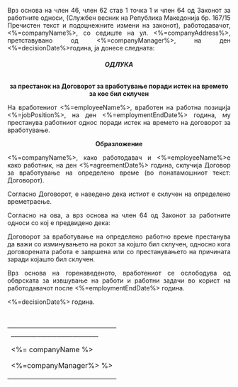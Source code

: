 <!-- > > > /mern-document-generator "can you make the code with the standard automated documents flow for the termination Decision due to duration. It is a 
  employment type document, it should go in that folder. The user would provide the employee name, job position, employment end date, date of the 
  decision, employee's agreement date. Based on this documents, make the front end, preview, routes, backend code with controller and other, same as the 
  other. Also, make the link for this one, use the flow as the other automated documents. For the content, use the following 
  '/Users/martinboshkoski/Desktop/nexa temrinal (github clone)/nexa.v1/md_documents/employment/terminationDecisionDueToDuration.md'" -->

<p style="text-align: justify; font-weight: normal">Врз основа на член 46, член 62 став 1 точка 1 и член 64 од Законот за работните односи, (Службен весник на Република Македонија бр.  167/15 Пречистен текст и подоцнежните измени на законот), работодавачот, <%=companyName%>, со седиште на ул. <%=companyAddress%>, претставувано од <%=companyManager%>, на ден <%=decisionDate%>година, ја донесе следната:

<h6 style="text-align: center; font-weight: bold">    ОДЛУКА </h6>
<p style="text-align: center; font-weight: bold">за престанок на Договорот за вработување поради истек на времето за кое бил склучен</p>


<p style="text-align: justify; font-weight: normal">На вработениот <%=employeeName%>, вработен на работна позиција <%=jobPosition%>, на ден <%=employmentEndDate%>  година, му престанува работниот однос поради истек на времето на договорот за вработување. 

<p style="text-align: center; font-weight: bold">Образложение
<p style="text-align: justify; font-weight: normal"><%=companyName%>, како работодавач и <%=employeeName%>е како работник, на ден <%=agreementDate%> година, склучија Договор за вработување на определено време (во понатамошниот текст: Договорот).

<p style="text-align: justify; font-weight: normal">Согласно Договорот, е наведено дека истиот е склучен на определено времетраење. 
<p style="text-align: justify; font-weight: normal">Согласно на ова, а врз основа на член 64 од Законот за работните односи со кој е предвидено дека: 
<p style="text-align: justify; font-weight: normal">Договорот за вработување на определено работно време престанува да важи со изминувањето на рокот за којшто бил склучен, односно кога договорената работа е завршена или со престанувањето на причината заради којашто бил склучен. 

<p style="text-align: justify; font-weight: normal">Врз основа на горенаведеното, вработениот се ослободува од обврската за извшување на работи и работни задачи во корист на работодавачот после <%=employmentEndDate%> година.

<p style="text-align: justify; font-weight: normal"><%=decisionDate%> година.
<br>
<br>
<br>
<table data-pdfmake='{"widths":[250, 250]}'>
        <tr style="border: none">
            <td style="text-align: left;">
                <div>___________________________</div>
                <p>  <%= companyName %>
                <p>  <%=companyManager%> %>
            </td>
        </tr>
</table>


